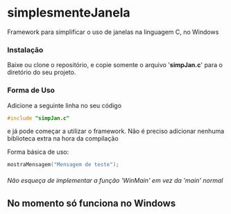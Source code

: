 # simplesmenteJanela
Framework para simplificar o uso de janelas na linguagem C, no Windows

### Instalação
Baixe ou clone o repositório, e copie somente o arquivo '**simpJan.c**' para o diretório do seu projeto.

### Forma de Uso
Adicione a seguinte linha no seu código

```c
#include "simpJan.c"
```

e já pode começar a utilizar o framework. Não é preciso adicionar nenhuma biblioteca extra na hora da compilação


Forma básica de uso:

```c
mostraMensagem("Mensagem de teste");
```

###### Não esqueça de implementar a função 'WinMain' em vez da 'main' normal

## No momento só funciona no Windows
